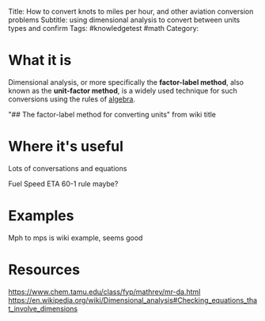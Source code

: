 Title: How to convert knots to miles per hour, and other aviation conversion problems
Subtitle: using dimensional analysis to convert between units types and confirm 
Tags: #knowledgetest #math
Category:



# What it is

Dimensional analysis, or more specifically the **factor-label method**, also known as the **unit-factor method**, is a widely used technique for such conversions using the rules of [algebra](https://en.wikipedia.org/wiki/Algebra "Algebra").

"## The factor-label method for converting units" from wiki title

# Where it's useful
Lots of conversations and equations

Fuel
Speed
ETA 
60-1 rule maybe?


# Examples

Mph to mps is wiki example, seems good

# Resources
https://www.chem.tamu.edu/class/fyp/mathrev/mr-da.html
https://en.wikipedia.org/wiki/Dimensional_analysis#Checking_equations_that_involve_dimensions